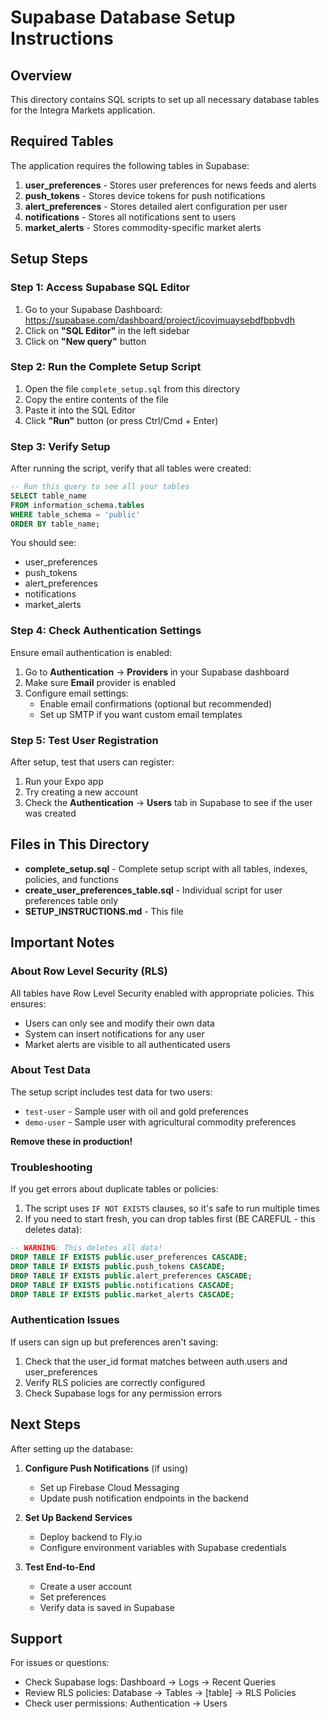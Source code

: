 # Supabase Database Setup Instructions

## Overview
This directory contains SQL scripts to set up all necessary database tables for the Integra Markets application.

## Required Tables

The application requires the following tables in Supabase:

1. **user_preferences** - Stores user preferences for news feeds and alerts
2. **push_tokens** - Stores device tokens for push notifications
3. **alert_preferences** - Stores detailed alert configuration per user
4. **notifications** - Stores all notifications sent to users
5. **market_alerts** - Stores commodity-specific market alerts

## Setup Steps

### Step 1: Access Supabase SQL Editor

1. Go to your Supabase Dashboard: https://supabase.com/dashboard/project/jcovjmuaysebdfbpbvdh
2. Click on **"SQL Editor"** in the left sidebar
3. Click on **"New query"** button

### Step 2: Run the Complete Setup Script

1. Open the file `complete_setup.sql` from this directory
2. Copy the entire contents of the file
3. Paste it into the SQL Editor
4. Click **"Run"** button (or press Ctrl/Cmd + Enter)

### Step 3: Verify Setup

After running the script, verify that all tables were created:

```sql
-- Run this query to see all your tables
SELECT table_name 
FROM information_schema.tables 
WHERE table_schema = 'public'
ORDER BY table_name;
```

You should see:
- user_preferences
- push_tokens
- alert_preferences
- notifications
- market_alerts

### Step 4: Check Authentication Settings

Ensure email authentication is enabled:

1. Go to **Authentication** → **Providers** in your Supabase dashboard
2. Make sure **Email** provider is enabled
3. Configure email settings:
   - Enable email confirmations (optional but recommended)
   - Set up SMTP if you want custom email templates

### Step 5: Test User Registration

After setup, test that users can register:

1. Run your Expo app
2. Try creating a new account
3. Check the **Authentication** → **Users** tab in Supabase to see if the user was created

## Files in This Directory

- **complete_setup.sql** - Complete setup script with all tables, indexes, policies, and functions
- **create_user_preferences_table.sql** - Individual script for user preferences table only
- **SETUP_INSTRUCTIONS.md** - This file

## Important Notes

### About Row Level Security (RLS)

All tables have Row Level Security enabled with appropriate policies. This ensures:
- Users can only see and modify their own data
- System can insert notifications for any user
- Market alerts are visible to all authenticated users

### About Test Data

The setup script includes test data for two users:
- `test-user` - Sample user with oil and gold preferences
- `demo-user` - Sample user with agricultural commodity preferences

**Remove these in production!**

### Troubleshooting

If you get errors about duplicate tables or policies:
1. The script uses `IF NOT EXISTS` clauses, so it's safe to run multiple times
2. If you need to start fresh, you can drop tables first (BE CAREFUL - this deletes data):

```sql
-- WARNING: This deletes all data!
DROP TABLE IF EXISTS public.user_preferences CASCADE;
DROP TABLE IF EXISTS public.push_tokens CASCADE;
DROP TABLE IF EXISTS public.alert_preferences CASCADE;
DROP TABLE IF EXISTS public.notifications CASCADE;
DROP TABLE IF EXISTS public.market_alerts CASCADE;
```

### Authentication Issues

If users can sign up but preferences aren't saving:
1. Check that the user_id format matches between auth.users and user_preferences
2. Verify RLS policies are correctly configured
3. Check Supabase logs for any permission errors

## Next Steps

After setting up the database:

1. **Configure Push Notifications** (if using)
   - Set up Firebase Cloud Messaging
   - Update push notification endpoints in the backend

2. **Set Up Backend Services**
   - Deploy backend to Fly.io
   - Configure environment variables with Supabase credentials

3. **Test End-to-End**
   - Create a user account
   - Set preferences
   - Verify data is saved in Supabase

## Support

For issues or questions:
- Check Supabase logs: Dashboard → Logs → Recent Queries
- Review RLS policies: Database → Tables → [table] → RLS Policies
- Check user permissions: Authentication → Users
